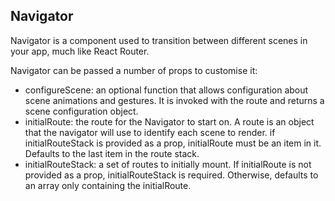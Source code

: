 ## Navigator

Navigator is a component used to transition between different scenes in your app, much like React Router.

Navigator can be passed a number of props to customise it:
* configureScene: an optional function that allows configuration about scene animations and gestures. It is invoked with the route and returns a scene configuration object.
* initialRoute: the route for the Navigator to start on. A route is an object that the navigator will use to identify each scene to render. if initialRouteStack is provided as a prop, initialRoute must be an item in it. Defaults to the last item in the route stack.
* initialRouteStack: a set of routes to initially mount. If initialRoute is not provided as a prop, initialRouteStack is required. Otherwise, defaults to an array only containing the initialRoute.
